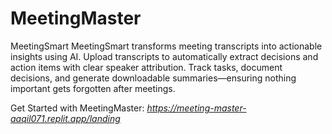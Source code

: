 # MeetingMaster
MeetingSmart MeetingSmart transforms meeting transcripts into actionable insights using AI. Upload transcripts to automatically extract decisions and action items with clear speaker attribution. Track tasks, document decisions, and generate downloadable summaries—ensuring nothing important gets forgotten after meetings.

Get Started with MeetingMaster: _https://meeting-master-aaqil071.replit.app/landing_
